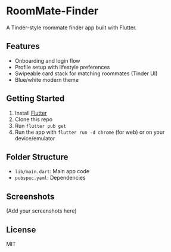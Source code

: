 # RoomMate-Finder

A Tinder-style roommate finder app built with Flutter.

## Features
- Onboarding and login flow
- Profile setup with lifestyle preferences
- Swipeable card stack for matching roommates (Tinder UI)
- Blue/white modern theme

## Getting Started

1. Install [Flutter](https://docs.flutter.dev/get-started/install)
2. Clone this repo
3. Run `flutter pub get`
4. Run the app with `flutter run -d chrome` (for web) or on your device/emulator

## Folder Structure
- `lib/main.dart`: Main app code
- `pubspec.yaml`: Dependencies

## Screenshots
(Add your screenshots here)

## License
MIT
